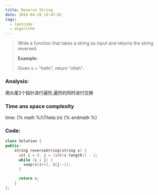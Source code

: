 ```yaml
---
title: Reverse String
date: 2016-04-29 14:47:02
tags: 
  - leetcode
  - algorithm
---
```

>Write a function that takes a string as input and returns the string reversed.
>
>**Example:**
>
>Given s = "hello", return "olleh".
<!-- more -->
### Analysis:
用头尾2个指针进行遍历,遍历的同时进行交换
### Time ans space complexity
time: {% math %}\Theta (n) {% endmath %}
### Code:
```cpp
class Solution {
public:
    string reverseString(string s) {
      int i = 0, j = (int)s.length() - 1;
      while (i < j) {
        swap(s[i++], s[j--]);
      }

      return s;
    }
};
```